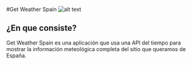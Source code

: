 #Get Weather Spain 
![alt text](http://i474.photobucket.com/albums/rr108/EskriN/Weather2_zpse92b72f3.png)

## ¿En que consiste?

Get Weather Spain es una aplicación que usa una API del tiempo para mostrar la información meteológica completa del sitio que queramos de España.

